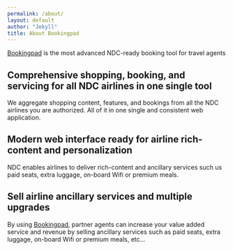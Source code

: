 ```yaml
---
permalink: /about/
layout: default
author: "Jekyll"
title: About Bookingpad
---
```

[Bookingpad](https://bookingpad.net/) is the most advanced NDC-ready booking tool for travel agents

## Comprehensive shopping, booking, and servicing for all NDC airlines in one single tool

We aggregate shopping content, features, and bookings from all the NDC airlines you are authorized. All of it in one single and consistent web application.

## Modern web interface ready for airline rich-content and personalization

NDC enables airlines to deliver rich-content and ancillary services such us paid seats, extra luggage, on-board Wifi or premium meals.

## Sell airline ancillary services and multiple upgrades

By using [Bookingpad](https://bookingpad.net/), partner agents can increase your value added service and revenue by selling ancillary services such as paid seats, extra luggage, on-board Wifi or premium meals, etc...
